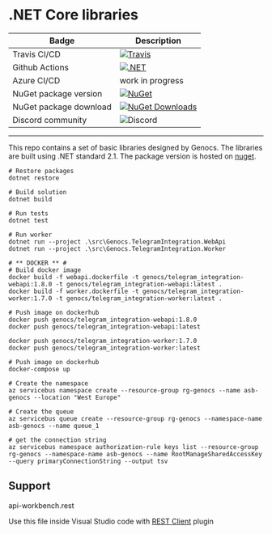 # .NET Core libraries 



| Badge                    | Description                    |
| ------------------------ | ------------------------------ |
| Travis CI/CD             | [![Travis](https://travis-ci.org/Genocs/genocs-library.svg?branch=master)](https://travis-ci.org/Genocs/genocs-library)       |
| Github Actions           | [![.NET](https://github.com/Genocs/genocs-library/actions/workflows/build_and_test.yml/badge.svg)](https://github.com/Genocs/genocs-library/actions/workflows/build_and_test.yml)     |
| Azure CI/CD              | work in progress |
| NuGet package version    | [![NuGet](https://img.shields.io/badge/nuget-v1.0.2-blue)](https://www.nuget.org/packages/Genocs.Core) |
| NuGet package download   | [![NuGet Downloads](https://img.shields.io/nuget/dt/Genocs.Core.svg)](https://www.nuget.org/packages/Genocs.Core) |
| Discord community        | ![Discord](https://dcbadge.vercel.app/api/shield/461057072054927361?style=flat-square)  |


----

This repo contains a set of basic libraries designed by Genocs. The libraries are built using .NET standard 2.1. The package version is hosted on [nuget](https://www.nuget.org/packages).


``` PS
# Restore packages
dotnet restore

# Build solution
dotnet build

# Run tests
dotnet test

# Run worker
dotnet run --project .\src\Genocs.TelegramIntegration.WebApi
dotnet run --project .\src\Genocs.TelegramIntegration.Worker

# ** DOCKER ** #
# Build docker image
docker build -f webapi.dockerfile -t genocs/telegram_integration-webapi:1.8.0 -t genocs/telegram_integration-webapi:latest .
docker build -f worker.dockerfile -t genocs/telegram_integration-worker:1.7.0 -t genocs/telegram_integration-worker:latest .

# Push image on dockerhub
docker push genocs/telegram_integration-webapi:1.8.0
docker push genocs/telegram_integration-webapi:latest

docker push genocs/telegram_integration-worker:1.7.0
docker push genocs/telegram_integration-worker:latest

# Push image on dockerhub
docker-compose up

```




``` PS
# Create the namespace
az servicebus namespace create --resource-group rg-genocs --name asb-genocs --location "West Europe"

# Create the queue
az servicebus queue create --resource-group rg-genocs --namespace-name asb-genocs --name queue_1

# get the connection string
az servicebus namespace authorization-rule keys list --resource-group rg-genocs --namespace-name asb-genocs --name RootManageSharedAccessKey --query primaryConnectionString --output tsv 

```


## Support

api-workbench.rest

Use this file inside Visual Studio code with [REST Client](https://marketplace.visualstudio.com/items?itemName=humao.rest-client) plugin 

